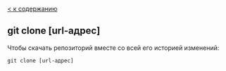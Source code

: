 [< к содержанию](./readme.md)

## **git clone [url-адрес]**

Чтобы скачать репозиторий вместе со всей его историей изменений:

```
git clone [url-адрес]
```